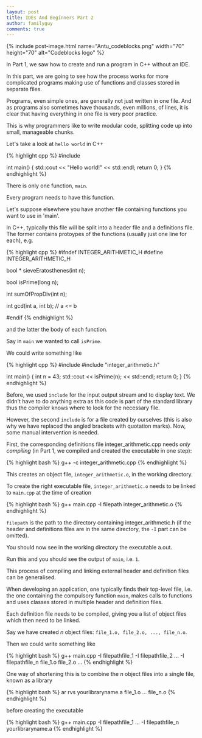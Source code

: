 ```yaml
---
layout: post
title: IDEs And Beginners Part 2
author: familyguy
comments: true
---
```


{% include post-image.html name="Antu_codeblocks.png" width="70" height="70" alt="Codeblocks logo" %}

In Part 1, we saw how to create and run a program in C++ without an IDE.

In this part, we are going to see how the process works for more complicated programs making use of functions and classes stored in separate files.

Programs, even simple ones, are generally not just written in one file. And as programs also sometimes have thousands, even millions, of lines, it is clear that having everything in one file is very poor practice.

This is why programmers like to write modular code, splitting code up into small, manageable chunks.

Let's take a look at `hello world` in C++

{% highlight cpp %}
#include <iostream>

int main() {
	std::cout << "Hello world!" << std::endl;
	return 0;
}
{% endhighlight %}

There is only one function, `main`.

Every program needs to have this function.

Let's suppose elsewhere you have another file containing functions you want to use in 'main'.

In C++, typically this file will be split into a header file and a definitions file. The former contains protoypes of the functions (usually just one line for each), e.g.

{% highlight cpp %}
#ifndef INTEGER_ARITHMETIC_H
#define INTEGER_ARITHMETIC_H

bool * sieveEratosthenes(int n);

bool isPrime(long n);

int sumOfPropDiv(int n);

int gcd(int a, int b); // a <= b

#endif
{% endhighlight %}

and the latter the body of each function.

Say in `main` we wanted to call `isPrime`.

We could write something like

{% highlight cpp %}
#include <iostream>
#include "integer_arithmetic.h"

int main() {
	int n = 43;
	std::cout << isPrime(n); << std::endl;
	return 0;
}
{% endhighlight %}

Before, we used `include` for the input output stream and to display text. We didn't have to do anything extra as this code is part of the standard library thus the compiler knows where to look for the necessary file.

However, the second `include` is for a file created by ourselves (this is also why we have replaced the angled brackets with quotation marks). Now, some manual intervention is needed.

First, the corresponding definitions file integer_arithmetic.cpp needs *only compiling* (in Part 1, we compiled and created the executable in one step):

{% highlight bash %}
g++ -c integer_arithmetic.cpp
{% endhighlight %}

This creates an object file, `integer_arithmetic.o`, in the working directory.

To create the right executable file, `integer_arithmetic.o` needs to be linked to `main.cpp` at the time of creation

{% highlight bash %}
g++ main.cpp -I filepath integer_arithmetic.o
{% endhighlight %}

`filepath` is the path to the directory containing integer_arithmetic.h (if the header and definitions files are in the same directory, the `-I` part can be omitted).

You should now see in the working directory the executable a.out.

Run this and you should see the output of `main`, i.e. `1`.

This process of compiling and linking external header and definition files can be generalised.

When developing an application, one typically finds their top-level file, i.e. the one containing the compulsory function `main`, makes calls to functions and uses classes stored in multiple header and definition files.

Each definition file needs to be compiled, giving you a list of object files which then need to be linked.

Say we have created *n* object files: `file_1.o, file_2.o, ..., file_n.o`.

Then we could write something like

{% highlight bash %}
g++ main.cpp -I filepathfile_1 -I filepathfile_2 ... -I filepathfile_n file_1.o file_2.o ...
{% endhighlight %}

One way of shortening this is to combine the *n* object files into a single file, known as a library

{% highlight bash %}
ar rvs yourlibraryname.a file_1.o ... file_n.o
{% endhighlight %}

before creating the executable

{% highlight bash %}
g++ main.cpp -I filepathfile_1 ... -I filepathfile_n yourlibraryname.a
{% endhighlight %}
